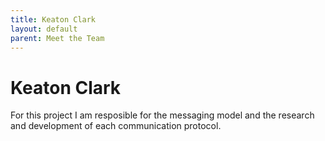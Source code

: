 ```yaml
---
title: Keaton Clark
layout: default
parent: Meet the Team
---
```


# Keaton Clark

For this project I am resposible for the messaging model and the research and development of each communication protocol.
